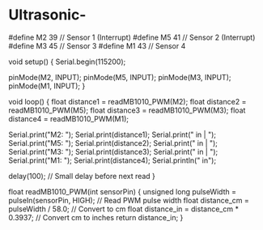# Ultrasonic-
#define M2 39 // Sensor 1 (Interrupt) 
#define M5 41 // Sensor 2 (Interrupt) 
#define M3 45 // Sensor 3 
#define M1 43 // Sensor 4 
 
void setup() { 
Serial.begin(115200); 
 
pinMode(M2, INPUT); 
pinMode(M5, INPUT); 
pinMode(M3, INPUT); 
pinMode(M1, INPUT); 
} 
 
void loop() { 
float distance1 = readMB1010_PWM(M2); 
float distance2 = readMB1010_PWM(M5); 
float distance3 = readMB1010_PWM(M3); 
float distance4 = readMB1010_PWM(M1); 
 
Serial.print("M2: "); Serial.print(distance1); Serial.print(" in | "); 
Serial.print("M5: "); Serial.print(distance2); Serial.print(" in | "); 
Serial.print("M3: "); Serial.print(distance3); Serial.print(" in | "); 
Serial.print("M1: "); Serial.print(distance4); Serial.println(" in"); 
 
delay(100); // Small delay before next read 
} 
 
float readMB1010_PWM(int sensorPin) { 
unsigned long pulseWidth = pulseIn(sensorPin, HIGH); // Read PWM pulse width 
float distance_cm = pulseWidth / 58.0; // Convert to cm 
float distance_in = distance_cm * 0.3937; // Convert cm to inches 
return distance_in; 
} 
